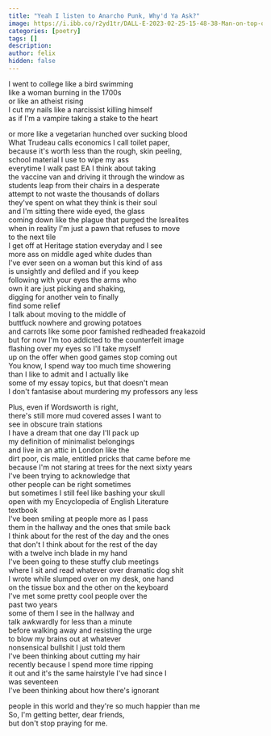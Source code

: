 ```yaml
---
title: "Yeah I listen to Anarcho Punk, Why'd Ya Ask?"
image: https://i.ibb.co/r2yd1tr/DALL-E-2023-02-25-15-48-38-Man-on-top-of-a-huge-fire-Watercolor.png
categories: [poetry]
tags: []
description: 
author: felix
hidden: false
---
```



I went to college like a bird swimming\
like a woman burning in the 1700s\
or like an atheist rising\
I cut my nails like a narcissist killing himself\
as if I'm a vampire taking a stake to the heart

or more like a vegetarian hunched over sucking blood\
What Trudeau calls economics I call toilet paper,\
because it's worth less than the rough, skin peeling,\
school material I use to wipe my ass\
everytime I walk past EA I think about taking\
the vaccine van and driving it through the window as\
students leap from their chairs in a desperate\
attempt to not waste the thousands of dollars\
they've spent on what they think is their soul\
and I'm sitting there wide eyed, the glass\
coming down like the plague that purged the Isrealites\
when in reality I'm just a pawn that refuses to move\
to the next tile\
I get off at Heritage station everyday and I see\
more ass on middle aged white dudes than\
I've ever seen on a woman but this kind of ass\
is unsightly and defiled and if you keep\
following with your eyes the arms who\
own it are just picking and shaking,\
digging for another vein to finally\
find some relief\
I talk about moving to the middle of\
buttfuck nowhere and growing potatoes\
and carrots like some poor famished redheaded freakazoid\
but for now I'm too addicted to the counterfeit image\
flashing over my eyes so I'll take myself\
up on the offer when good games stop coming out\
You know, I spend way too much time showering\
than I like to admit and I actually like\
some of my essay topics, but that doesn't mean\
I don't fantasise about murdering my professors any less

Plus, even if Wordsworth is right,\
there's still more mud covered asses I want to\
see in obscure train stations\
I have a dream that one day I'll pack up\
my definition of minimalist belongings\
and live in an attic in London like the\
dirt poor, cis male, entitled pricks that came before me\
because I'm not staring at trees for the next sixty years\
I've been trying to acknowledge that\
other people can be right sometimes\
but sometimes I still feel like bashing your skull\
open with my Encyclopedia of English Literature\
textbook\
I've been smiling at people more as I pass\
them in the hallway and the ones that smile back\
I think about for the rest of the day and the ones\
that don't I think about for the rest of the day\
with a twelve inch blade in my hand\
I've been going to these stuffy club meetings\
where I sit and read whatever over dramatic dog shit\
I wrote while slumped over on my desk, one hand\
on the tissue box and the other on the keyboard\
I've met some pretty cool people over the\
past two years\
some of them I see in the hallway and\
talk awkwardly for less than a minute\
before walking away and resisting the urge\
to blow my brains out at whatever\
nonsensical bullshit I just told them\
I've been thinking about cutting my hair\
recently because I spend more time ripping\
it out and it's the same hairstyle I've had since I\
was seventeen\
I've been thinking about how there's ignorant

people in this world and they're so much happier than me\
So, I'm getting better, dear friends,\
but don't stop praying for me.
